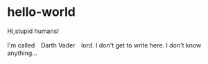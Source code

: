 # hello-world

Hi,stupid humans!

I'm called　Darth Vader　lord.
I don't get to write here. I don't know anything...
